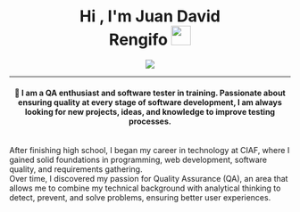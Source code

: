 <h1 align="center">Hi , I'm Juan David <br>Rengifo <img src="https://media.giphy.com/media/hvRJCLFzcasrR4ia7z/giphy.gif" width="35"></h1>
<p align="center">
  <a href="https://github.com/DenverCoder1/readme-typing-svg"><img src="https://readme-typing-svg.herokuapp.com?lines=QA+Engineer;+Software+Testing+Enthusiast&color=BC52EE&center=true&width=500&height=50"></a>
</p>
<hr/>
<h4 align="center">🧪 I am a QA enthusiast and software tester in training. Passionate about ensuring quality at every stage of software development, I am always looking for new projects, ideas, and knowledge to improve testing processes.</h4>
<br>
After finishing high school, I began my career in technology at CIAF, where I gained solid foundations in programming, web development, software quality, and requirements gathering. 
<br>
Over time, I discovered my passion for Quality Assurance (QA), an area that allows me to combine my technical background with analytical thinking to detect, prevent, and solve problems, ensuring better user experiences.
<br>
